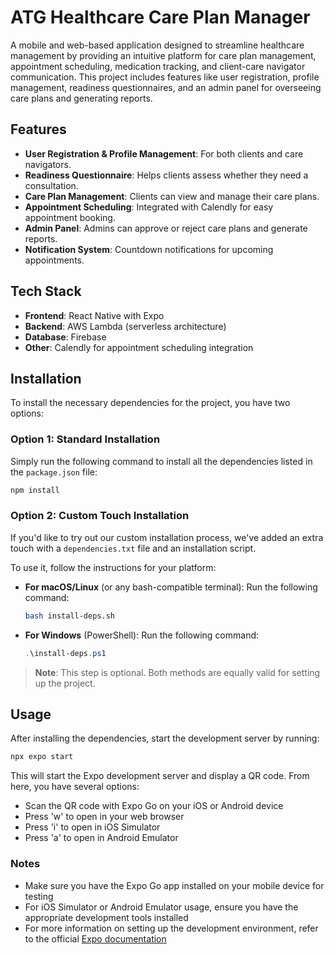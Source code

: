 # ATG Healthcare Care Plan Manager

A mobile and web-based application designed to streamline healthcare management by providing an intuitive platform for care plan management, appointment scheduling, medication tracking, and client-care navigator communication. This project includes features like user registration, profile management, readiness questionnaires, and an admin panel for overseeing care plans and generating reports.

## Features
- **User Registration & Profile Management**: For both clients and care navigators.
- **Readiness Questionnaire**: Helps clients assess whether they need a consultation.
- **Care Plan Management**: Clients can view and manage their care plans.
- **Appointment Scheduling**: Integrated with Calendly for easy appointment booking.
- **Admin Panel**: Admins can approve or reject care plans and generate reports.
- **Notification System**: Countdown notifications for upcoming appointments.

## Tech Stack
- **Frontend**: React Native with Expo
- **Backend**: AWS Lambda (serverless architecture)
- **Database**: Firebase
- **Other**: Calendly for appointment scheduling integration

## Installation

To install the necessary dependencies for the project, you have two options:

### Option 1: Standard Installation
Simply run the following command to install all the dependencies listed in the `package.json` file:

```bash
npm install
```

### Option 2: Custom Touch Installation
If you'd like to try out our custom installation process, we've added an extra touch with a `dependencies.txt` file and an installation script.

To use it, follow the instructions for your platform:

- **For macOS/Linux** (or any bash-compatible terminal):
  Run the following command:
  ```bash
  bash install-deps.sh
  ```

- **For Windows** (PowerShell):
  Run the following command:
  ```powershell
  .\install-deps.ps1
  ```

> **Note**: This step is optional. Both methods are equally valid for setting up the project.

## Usage

After installing the dependencies, start the development server by running:

```bash
npx expo start
```

This will start the Expo development server and display a QR code. From here, you have several options:

- Scan the QR code with Expo Go on your iOS or Android device
- Press 'w' to open in your web browser
- Press 'i' to open in iOS Simulator
- Press 'a' to open in Android Emulator

### Notes
- Make sure you have the Expo Go app installed on your mobile device for testing
- For iOS Simulator or Android Emulator usage, ensure you have the appropriate development tools installed
- For more information on setting up the development environment, refer to the official [Expo documentation](https://docs.expo.dev/get-started/installation/)